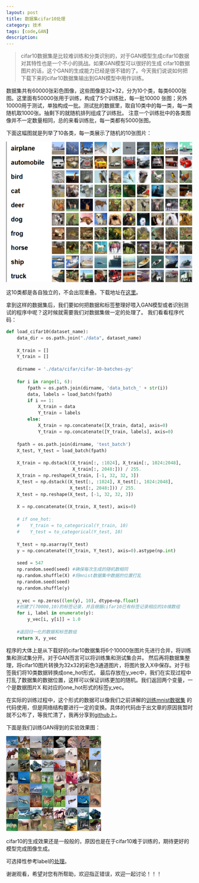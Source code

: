 ```yaml
---
layout: post
title: 数据集cifar10处理
category: 技术
tags: [code,GAN]
description: 
---
```


> cifar10数据集是比较难训练和分类识别的，对于GAN模型生成cifar10数据对其特性也是一个不小的挑战。如果GAN模型可以很好的生成
cifar10数据图片的话，这个GAN的生成能力已经是很不错的了。今天我们说说如何把下载下来的cifar10数据集输出到GAN模型中用作训练。

数据集共有60000张彩色图像，这些图像是32*32，分为10个类，每类6000张图。这里面有50000张用于训练，构成了5个训练批，每一批10000
张图；另外10000用于测试，单独构成一批。测试批的数据里，取自10类中的每一类，每一类随机取1000张。抽剩下的就随机排列组成了训练批。
注意一个训练批中的各类图像并不一定数量相同，总的来看训练批，每一类都有5000张图。   

下面这幅图就是列举了10各类，每一类展示了随机的10张图片：

![](/assets/img/cifar10/cifar10.png)

这10类都是各自独立的，不会出现重叠。下载地址在[这里](http://www.cs.toronto.edu/~kriz/cifar-10-python.tar.gz)。

拿到这样的数据集后，我们要如何把数据和标签整理好喂入GAN模型或者识别测试的程序中呢？这时候就需要我们对数据集做一定的处理了。
我们看看程序代码：
```python
def load_cifar10(dataset_name):
    data_dir = os.path.join("./data", dataset_name)

    X_train = []
    Y_train = []

    dirname = './data/cifar/cifar-10-batches-py'

    for i in range(1, 6):
        fpath = os.path.join(dirname, 'data_batch_' + str(i))
        data, labels = load_batch(fpath)
        if i == 1:
            X_train = data
            Y_train = labels
        else:
            X_train = np.concatenate([X_train, data], axis=0)
            Y_train = np.concatenate([Y_train, labels], axis=0)

    fpath = os.path.join(dirname, 'test_batch')
    X_test, Y_test = load_batch(fpath)

    X_train = np.dstack((X_train[:, :1024], X_train[:, 1024:2048],
                         X_train[:, 2048:])) / 255.
    X_train = np.reshape(X_train, [-1, 32, 32, 3])
    X_test = np.dstack((X_test[:, :1024], X_test[:, 1024:2048],
                        X_test[:, 2048:])) / 255.
    X_test = np.reshape(X_test, [-1, 32, 32, 3])

    X = np.concatenate((X_train, X_test), axis=0)

    # if one_hot:
    #    Y_train = to_categorical(Y_train, 10)
    #    Y_test = to_categorical(Y_test, 10)

    Y_test = np.asarray(Y_test)
    y = np.concatenate((Y_train, Y_test), axis=0).astype(np.int)

    seed = 547
    np.random.seed(seed) #确保每次生成的随机数相同
    np.random.shuffle(X) #将mnist数据集中数据的位置打乱
    np.random.seed(seed)
    np.random.shuffle(y)

    y_vec = np.zeros((len(y), 10), dtype=np.float)
    #创建了(70000,10)的标签记录，并且根据cifar10已有标签记录相应的10维数组
    for i, label in enumerate(y):
        y_vec[i, y[i]] = 1.0

    #返回归一化的数据和标签数组
    return X, y_vec
```
程序的大体上是从下载好的cifar10数据集将6个10000张图片先进行合并，将训练集和测试集分开。对于GAN而言可以将训练集和测试集合并。
然后再将数据集整理，将cifar10图片转换为32x32的彩色3通道图片，将图片放入X中保存。对于标签我们将10类数据转换成one_hot形式，
最后存放在y_vec中，我们在实现过程中打乱了数据集的数据位置，这样可以保证训练更加的随机。我们返回两个变量，一个是数据图片X
和对应的one_hot形式的标签y_vec。

在实际的训练过程中，这个形式的数据可以像我们之前讲解的[训练mnist数据集](http://www.twistedwg.com/2018/02/03/GAN-Network-code.html)
的代码使用，但是网络结构要进行一定的变换。具体的代码由于出文章的原因我暂时就不公布了，等我忙清了，我再分享到[github](https://github.com/TwistedW)上。

下面是我们训练GAN得到的实验效果图：

![](/assets/img/cifar10/train_cifar.png)

cifar10的生成效果还是一般般的，原因也是在于cifar10难于训练的，期待更好的模型完成图像生成。

可选择性参考label的[处理](https://github.com/TwistedW/label_processing)。

谢谢观看，希望对您有所帮助，欢迎指正错误，欢迎一起讨论！！！



